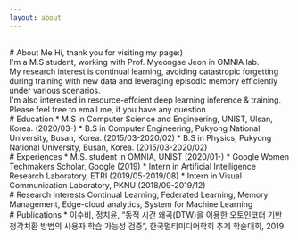 ```yaml
---
layout: about 
---
```

<br/>
# About Me
Hi, thank you for visiting my page:)<br> I'm a M.S student, working with Prof. Myeongae Jeon in OMNIA lab.<br>My research interest is continual learning, avoiding catastropic forgetting during training with new data and leveraging episodic memory efficiently under various scenarios.<br>I'm also interested in resource-effcient deep learning inference & training.<br>Please feel free to email me, if you have any question.

<br/>
# Education
* M.S in Computer Science and Engineering, UNIST, Ulsan, Korea. (2020/03-)
* B.S in Computer Engineering, Pukyong National University, Busan, Korea. (2015/03-2020/02)
* B.S in Physics, Pukyong National University, Busan, Korea. (2015/03-2020/02)

<br/>
# Experiences
* M.S. student in OMNIA, UNIST (2020/01-)
* Google Women Techmakers Scholar, Google  (2019)
* Intern in Artificial Intelligence Research Laboratory, ETRI (2019/05-2019/08)
* Intern in Visual Communication Laboratory, PKNU  (2018/09-2019/12)

<br/>
# Research Interests
Continual Learning, Federated Learning, Memory Management, Edge-cloud analytics, System for Machine Learning

<br/>
# Publications
* 이수비, 정치윤, “동적 시간 왜곡(DTW)을 이용한 오토인코더 기반 청각치환 방법의 사용자 학습 가능성 검증”, 한국멀티미디어학회 추계 학술대회, 2019

